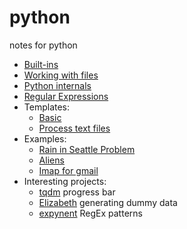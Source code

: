 # python
notes for python
* [Built-ins](builtins.md)
* [Working with files](files.md)
* [Python internals](python_internals.md)
* [Regular Expressions](regular_expression.md)
* Templates:
  * [Basic](templates/basic.py)
  * [Process text files](templates/process_text_files.py)
* Examples:
  * [Rain in Seattle Problem](examples/probablity-simulations/The_Rain_in_Seattle_problem.py)
  * [Aliens](examples/probablity-simulations/alien.py)
  * [Imap for gmail](examples/imap_gmail.py)
* Interesting projects:
  * [tqdm](https://github.com/tqdm/tqdm) progress bar
  * [Elizabeth](https://github.com/lk-geimfari/elizabeth) generating dummy data
  * [expynent](https://github.com/lk-geimfari/expynent) RegEx patterns
